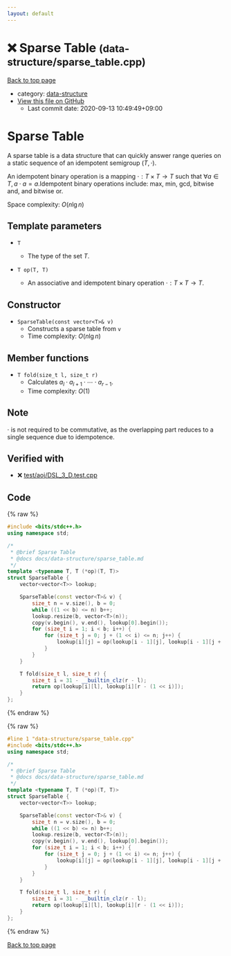 ```yaml
---
layout: default
---
```


<!-- mathjax config similar to math.stackexchange -->
<script type="text/javascript" async
  src="https://cdnjs.cloudflare.com/ajax/libs/mathjax/2.7.5/MathJax.js?config=TeX-MML-AM_CHTML">
</script>
<script type="text/x-mathjax-config">
  MathJax.Hub.Config({
    TeX: { equationNumbers: { autoNumber: "AMS" }},
    tex2jax: {
      inlineMath: [ ['$','$'] ],
      processEscapes: true
    },
    "HTML-CSS": { matchFontHeight: false },
    displayAlign: "left",
    displayIndent: "2em"
  });
</script>

<script type="text/javascript" src="https://cdnjs.cloudflare.com/ajax/libs/jquery/3.4.1/jquery.min.js"></script>
<script src="https://cdn.jsdelivr.net/npm/jquery-balloon-js@1.1.2/jquery.balloon.min.js" integrity="sha256-ZEYs9VrgAeNuPvs15E39OsyOJaIkXEEt10fzxJ20+2I=" crossorigin="anonymous"></script>
<script type="text/javascript" src="../../assets/js/copy-button.js"></script>
<link rel="stylesheet" href="../../assets/css/copy-button.css" />


# :x: Sparse Table <small>(data-structure/sparse_table.cpp)</small>

<a href="../../index.html">Back to top page</a>

* category: <a href="../../index.html#36397fe12f935090ad150c6ce0c258d4">data-structure</a>
* <a href="{{ site.github.repository_url }}/blob/master/data-structure/sparse_table.cpp">View this file on GitHub</a>
    - Last commit date: 2020-09-13 10:49:49+09:00




# Sparse Table

A sparse table is a data structure that can quickly answer range queries on a static sequence of an idempotent semigroup $(T, \cdot)$.

An idempotent binary operation is a mapping $\cdot: T \times T \rightarrow T$ such that $\forall a \in T, a \cdot a = a$.Idempotent binary operations include: max, min, gcd, bitwise and, and bitwise or.

Space complexity: $O(n \lg n)$

## Template parameters

- `T`
    - The type of the set $T$.

- `T op(T, T)`
    - An associative and idempotent binary operation $\cdot: T \times T \rightarrow T$.

## Constructor

- `SparseTable(const vector<T>& v)`
    - Constructs a sparse table from `v`
    - Time complexity: $O(n \lg n)$

## Member functions

- `T fold(size_t l, size_t r)`
    - Calculates $a_l \cdot a_{l+1} \cdot \cdots \cdot a_{r-1}$.
    - Time complexity: $O(1)$

## Note

$\cdot$ is not required to be commutative, as the overlapping part reduces to a single sequence due to idempotence.

## Verified with

* :x: <a href="../../verify/test/aoj/DSL_3_D.test.cpp.html">test/aoj/DSL_3_D.test.cpp</a>


## Code

<a id="unbundled"></a>
{% raw %}
```cpp
#include <bits/stdc++.h>
using namespace std;

/*
 * @brief Sparse Table
 * @docs docs/data-structure/sparse_table.md
 */
template <typename T, T (*op)(T, T)>
struct SparseTable {
    vector<vector<T>> lookup;

    SparseTable(const vector<T>& v) {
        size_t n = v.size(), b = 0;
        while ((1 << b) <= n) b++;
        lookup.resize(b, vector<T>(n));
        copy(v.begin(), v.end(), lookup[0].begin());
        for (size_t i = 1; i < b; i++) {
            for (size_t j = 0; j + (1 << i) <= n; j++) {
                lookup[i][j] = op(lookup[i - 1][j], lookup[i - 1][j + (1 << (i - 1))]);
            }
        }
    }

    T fold(size_t l, size_t r) {
        size_t i = 31 - __builtin_clz(r - l);
        return op(lookup[i][l], lookup[i][r - (1 << i)]);
    }
};
```
{% endraw %}

<a id="bundled"></a>
{% raw %}
```cpp
#line 1 "data-structure/sparse_table.cpp"
#include <bits/stdc++.h>
using namespace std;

/*
 * @brief Sparse Table
 * @docs docs/data-structure/sparse_table.md
 */
template <typename T, T (*op)(T, T)>
struct SparseTable {
    vector<vector<T>> lookup;

    SparseTable(const vector<T>& v) {
        size_t n = v.size(), b = 0;
        while ((1 << b) <= n) b++;
        lookup.resize(b, vector<T>(n));
        copy(v.begin(), v.end(), lookup[0].begin());
        for (size_t i = 1; i < b; i++) {
            for (size_t j = 0; j + (1 << i) <= n; j++) {
                lookup[i][j] = op(lookup[i - 1][j], lookup[i - 1][j + (1 << (i - 1))]);
            }
        }
    }

    T fold(size_t l, size_t r) {
        size_t i = 31 - __builtin_clz(r - l);
        return op(lookup[i][l], lookup[i][r - (1 << i)]);
    }
};

```
{% endraw %}

<a href="../../index.html">Back to top page</a>

